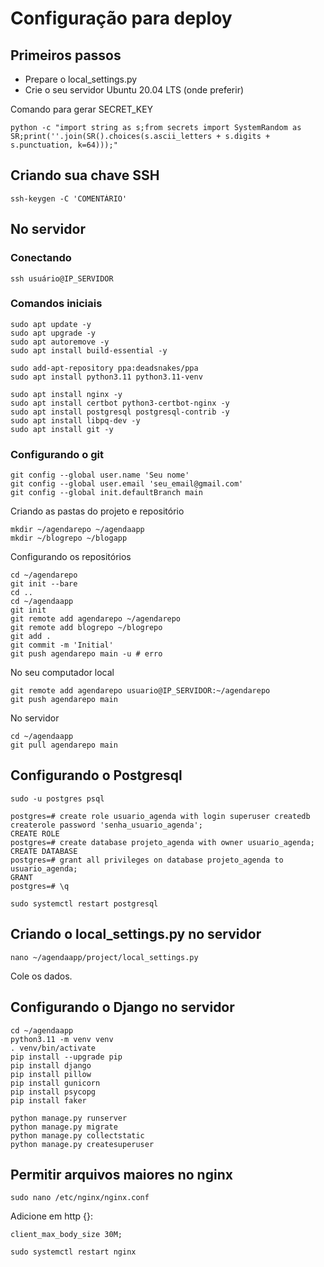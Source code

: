 # Configuração para deploy

## Primeiros passos

- Prepare o local_settings.py
- Crie o seu servidor Ubuntu 20.04 LTS (onde preferir)

Comando para gerar SECRET_KEY

```
python -c "import string as s;from secrets import SystemRandom as SR;print(''.join(SR().choices(s.ascii_letters + s.digits + s.punctuation, k=64)));"
```

## Criando sua chave SSH

```
ssh-keygen -C 'COMENTÁRIO'
```

## No servidor

### Conectando

```
ssh usuário@IP_SERVIDOR
```

### Comandos iniciais

```
sudo apt update -y
sudo apt upgrade -y
sudo apt autoremove -y
sudo apt install build-essential -y

sudo add-apt-repository ppa:deadsnakes/ppa
sudo apt install python3.11 python3.11-venv

sudo apt install nginx -y
sudo apt install certbot python3-certbot-nginx -y
sudo apt install postgresql postgresql-contrib -y
sudo apt install libpq-dev -y
sudo apt install git -y
```

### Configurando o git

```
git config --global user.name 'Seu nome'
git config --global user.email 'seu_email@gmail.com'
git config --global init.defaultBranch main
```

Criando as pastas do projeto e repositório

```
mkdir ~/agendarepo ~/agendaapp
mkdir ~/blogrepo ~/blogapp
```

Configurando os repositórios

```
cd ~/agendarepo
git init --bare
cd ..
cd ~/agendaapp
git init
git remote add agendarepo ~/agendarepo
git remote add blogrepo ~/blogrepo
git add .
git commit -m 'Initial'
git push agendarepo main -u # erro
```

No seu computador local

```
git remote add agendarepo usuario@IP_SERVIDOR:~/agendarepo
git push agendarepo main
```

No servidor

```
cd ~/agendaapp
git pull agendarepo main
```

## Configurando o Postgresql

```
sudo -u postgres psql

postgres=# create role usuario_agenda with login superuser createdb createrole password 'senha_usuario_agenda';
CREATE ROLE
postgres=# create database projeto_agenda with owner usuario_agenda;
CREATE DATABASE
postgres=# grant all privileges on database projeto_agenda to usuario_agenda;
GRANT
postgres=# \q

sudo systemctl restart postgresql
```

## Criando o local_settings.py no servidor

```
nano ~/agendaapp/project/local_settings.py
```

Cole os dados.

## Configurando o Django no servidor

```
cd ~/agendaapp
python3.11 -m venv venv
. venv/bin/activate
pip install --upgrade pip
pip install django
pip install pillow
pip install gunicorn
pip install psycopg
pip install faker

python manage.py runserver
python manage.py migrate
python manage.py collectstatic
python manage.py createsuperuser
```

## Permitir arquivos maiores no nginx

```
sudo nano /etc/nginx/nginx.conf
```

Adicione em http {}:

```
client_max_body_size 30M;
```

```
sudo systemctl restart nginx
```
